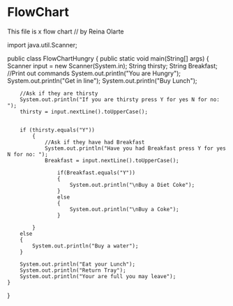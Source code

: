 FlowChart
=========

This file is x flow chart
// by Reina Olarte

import java.util.Scanner;

public class FlowChartHungry
{
    public static void main(String[] args)
    {
        Scanner input = new Scanner(System.in);
        String thirsty;
        String Breakfast;
        //Print out commands
        System.out.println("You are Hungry");
        System.out.println("Get in line");
        System.out.println("Buy Lunch");
        
        //Ask if they are thirsty
        System.out.println("If you are thirsty press Y for yes N for no: ");
        thirsty = input.nextLine().toUpperCase();
        
        
        if (thirsty.equals("Y"))
            {
                //Ask if they have had Breakfast
                System.out.println("Have you had Breakfast press Y for yes N for no: ");
                Breakfast = input.nextLine().toUpperCase();
                    
                    if(Breakfast.equals("Y"))
                    {
                        System.out.println("\nBuy a Diet Coke");
                    }
                    else
                    {
                        System.out.println("\nBuy a Coke");
                    }
            
            }
        else
        {
            System.out.println("Buy a water");
        }

        System.out.println("Eat your Lunch");
        System.out.println("Return Tray");
        System.out.println("Your are full you may leave");
    }

}

